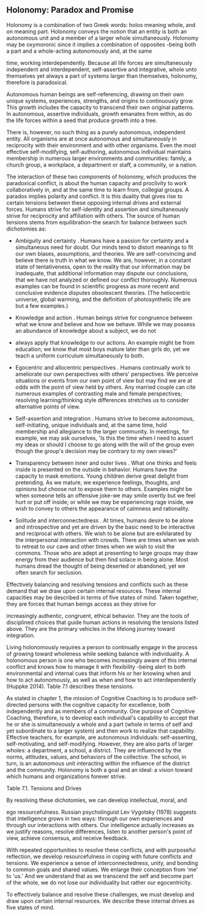 ## Holonomy: Paradox and Promise

Holonomy is a combination of two Greek words: holos meaning whole, and on meaning part. Holonomy conveys the notion that an entity is both an autonomous unit and a member of a larger whole simultaneously. Holonomy may be oxymoronic since it implies a combination of opposites -being both a part and a whole-acting autonomously and, at the same

time, working interdependently. Because all life forces are simultaneously independent and interdependent, self-assertive and integrative, whole unto themselves yet always a part of systems larger than themselves, holonomy, therefore is paradoxical.

Autonomous human beings are self-referencing, drawing on their own unique systems, experiences, strengths, and origins to continuously grow. This growth includes the capacity to transcend their own original patterns. In autonomous, assertive individuals, growth emanates from within, as do the life forces within a seed that produce growth into a tree.

There is, however, no such thing as a purely autonomous, independent entity. All organisms are at once autonomous and simultaneously in reciprocity with their environment and with other organisms. Even the most effective self-modifying, self-authoring, autonomous individual maintains membership in numerous larger environments and communities: family, a church group, a workplace, a department or staff, a community, or a nation.

The interaction of these two components of holonomy, which produces the paradoxical conflict, is about the human capacity and proclivity to work collaboratively in, and at the same time to learn from, collegial groups. A paradox implies polarity and conflict. It is this duality that gives rise to certain tensions between these opposing internal drives and external forces. Humans strive for self-identity and assertion and simultaneously strive for reciprocity and affiliation with others. The source of human tensions stems from equilibration-the search for balance between such dichotomies as:

- Ambiguity and certainty . Humans have a passion for certainty and a simultaneous need for doubt. Our minds tend to distort meanings to fit our own biases, assumptions, and theories. We are self-convincing and believe there is truth in what we know. We are, however, in a constant state of tentativeness, open to the reality that our information may be inadequate, that additional information may dispute our conclusions, that we have not analyzed or defined our conflict thoroughly. Numerous examples can be found in scientific progress as more recent and conclusive evidence disputes obsolescent theories. (The heliocentric universe, global warming, and the definition of photosynthetic life are but a few examples.)
- Knowledge and action . Human beings strive for congruence between what we know and believe and how we behave. While we may possess an abundance of knowledge about a subject, we do not

- always apply that knowledge to our actions. An example might be from education; we know that most boys mature later than girls do, yet we teach a uniform curriculum simultaneously to both.
- Egocentric and allocentric perspectives . Humans continually work to ameliorate our own perspectives with others' perspectives. We perceive situations or events from our own point of view but may find we are at odds with the point of view held by others. Any married couple can cite numerous examples of contrasting male and female perspectives; resolving learning/thinking style differences stretches us to consider alternative points of view.
- Self-assertion and integration . Humans strive to become autonomous, self-initiating, unique individuals and, at the same time, hold membership and allegiance to the larger community. In meetings, for example, we may ask ourselves, 'Is this the time when I need to assert my ideas or should I choose to go along with the will of the group even though the group's decision may be contrary to my own views?'
- Transparency between inner and outer lives . What one thinks and feels inside is presented on the outside in behavior. Humans have the capacity to mask emotions. Young children derive great delight from pretending. As we mature, we experience feelings, thoughts, and opinions but choose not to expose them to others. Examples might be when someone tells an offensive joke-we may smile overtly but we feel hurt or put off inside; or while we may be experiencing rage inside, we wish to convey to others the appearance of calmness and rationality.
- Solitude and interconnectedness . At times, humans desire to be alone and introspective and yet are driven by the basic need to be interactive and reciprocal with others. We wish to be alone but are exhilarated by the interpersonal interaction with crowds. There are times when we wish to retreat to our cave and other times when we wish to visit the commons. Those who are adept at presenting to large groups may draw energy from their audience but then find solace in being alone. Most humans dread the thought of being deserted or abandoned, yet we often search for seclusion.

Effectively balancing and resolving tensions and conflicts such as these demand that we draw upon certain internal resources. These internal capacities may be described in terms of five states of mind. Taken together, they are forces that human beings access as they strive for

increasingly authentic, congruent, ethical behavior. They are the tools of disciplined choices that guide human actions in resolving the tensions listed above. They are the primary vehicles in the lifelong journey toward integration.

Living holonomously requires a person to continually engage in the process of growing toward wholeness while seeking balance with individuality. A holonomous person is one who becomes increasingly aware of this internal conflict and knows how to manage it with flexibility -being alert to both environmental and internal cues that inform his or her knowing when and how to act autonomously, as well as when and how to act interdependently (Huppke 2014). Table 7.1 describes these tensions.

As stated in chapter 1, the mission of Cognitive Coaching is to produce self-directed persons with the cognitive capacity for excellence, both independently and as members of a community. One purpose of Cognitive Coaching, therefore, is to develop each individual's capability to accept that he or she is simultaneously a whole and a part (whole in terms of self and yet subordinate to a larger system) and then work to realize that capability. Effective teachers, for example, are autonomous individuals: self-asserting, self-motivating, and self-modifying. However, they are also parts of larger wholes: a department, a school, a district. They are influenced by the norms, attitudes, values, and behaviors of the collective. The school, in turn, is an autonomous unit interacting within the influence of the district and the community. Holonomy is both a goal and an ideal: a vision toward which humans and organizations forever strive.

Table 7.1. Tensions and Drives

By resolving these dichotomies, we can develop intellectual, moral, and

ego resourcefulness. Russian psycholinguist Lev Vygotsky (1978) suggests that intelligence grows in two ways: through our own experiences and through our interactions with others. Our intelligence actually increases as we justify reasons, resolve differences, listen to another person's point of view, achieve consensus, and receive feedback.

With repeated opportunities to resolve these conflicts, and with purposeful reflection, we develop resourcefulness in coping with future conflicts and tensions. We experience a sense of interconnectedness, unity, and bonding to common goals and shared values. We enlarge their conception from 'me' to 'us.' And we understand that as we transcend the self and become part of the whole, we do not lose our individuality but rather our egocentricity.

To effectively balance and resolve these challenges, we must develop and draw upon certain internal resources. We describe these internal drives as five states of mind.